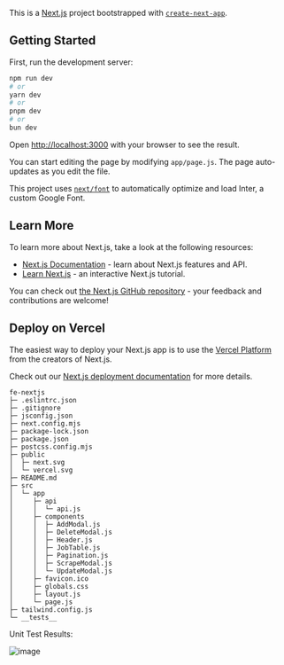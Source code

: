 This is a [Next.js](https://nextjs.org/) project bootstrapped with [`create-next-app`](https://github.com/vercel/next.js/tree/canary/packages/create-next-app).

## Getting Started

First, run the development server:

```bash
npm run dev
# or
yarn dev
# or
pnpm dev
# or
bun dev
```

Open [http://localhost:3000](http://localhost:3000) with your browser to see the result.

You can start editing the page by modifying `app/page.js`. The page auto-updates as you edit the file.

This project uses [`next/font`](https://nextjs.org/docs/basic-features/font-optimization) to automatically optimize and load Inter, a custom Google Font.

## Learn More

To learn more about Next.js, take a look at the following resources:

- [Next.js Documentation](https://nextjs.org/docs) - learn about Next.js features and API.
- [Learn Next.js](https://nextjs.org/learn) - an interactive Next.js tutorial.

You can check out [the Next.js GitHub repository](https://github.com/vercel/next.js/) - your feedback and contributions are welcome!

## Deploy on Vercel

The easiest way to deploy your Next.js app is to use the [Vercel Platform](https://vercel.com/new?utm_medium=default-template&filter=next.js&utm_source=create-next-app&utm_campaign=create-next-app-readme) from the creators of Next.js.

Check out our [Next.js deployment documentation](https://nextjs.org/docs/deployment) for more details.

```
fe-nextjs
├─ .eslintrc.json
├─ .gitignore
├─ jsconfig.json
├─ next.config.mjs
├─ package-lock.json
├─ package.json
├─ postcss.config.mjs
├─ public
│  ├─ next.svg
│  └─ vercel.svg
├─ README.md
├─ src
│  └─ app
│     ├─ api
│     │  └─ api.js
│     ├─ components
│     │  ├─ AddModal.js
│     │  ├─ DeleteModal.js
│     │  ├─ Header.js
│     │  ├─ JobTable.js
│     │  ├─ Pagination.js
│     │  ├─ ScrapeModal.js
│     │  └─ UpdateModal.js
│     ├─ favicon.ico
│     ├─ globals.css
│     ├─ layout.js
│     └─ page.js
├─ tailwind.config.js
└─ __tests__

```

Unit Test Results:

![image](https://github.com/user-attachments/assets/e41e7ae1-2896-4c0f-99ef-569334bbe021)
